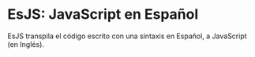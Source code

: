 # EsJS: JavaScript en Español

EsJS transpila el código escrito con una sintaxis en Español, a JavaScript (en Inglés).
